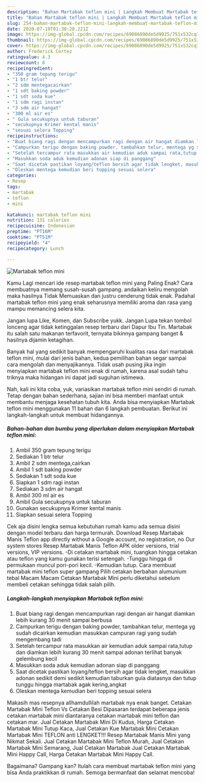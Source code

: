```yaml
---
description: "Bahan Martabak teflon mini | Langkah Membuat Martabak teflon mini Yang Menggugah Selera"
title: "Bahan Martabak teflon mini | Langkah Membuat Martabak teflon mini Yang Menggugah Selera"
slug: 254-bahan-martabak-teflon-mini-langkah-membuat-martabak-teflon-mini-yang-menggugah-selera
date: 2020-07-10T01:30:28.221Z
image: https://img-global.cpcdn.com/recipes/69086890de5d9925/751x532cq70/martabak-teflon-mini-foto-resep-utama.jpg
thumbnail: https://img-global.cpcdn.com/recipes/69086890de5d9925/751x532cq70/martabak-teflon-mini-foto-resep-utama.jpg
cover: https://img-global.cpcdn.com/recipes/69086890de5d9925/751x532cq70/martabak-teflon-mini-foto-resep-utama.jpg
author: Frederick Cortez
ratingvalue: 4.3
reviewcount: 8
recipeingredient:
- "350 gram tepung terigu"
- "1 btr telur"
- "2 sdm mentegacairkan"
- "1 sdt baking powder"
- "1 sdt soda kue"
- "1 sdm ragi instan"
- "3 sdm air hangat"
- "300 ml air es"
- " Gula secukupnya untuk taburan"
- "secukupnya Krimer kental manis"
- "sesuai selera Topping"
recipeinstructions:
- "Buat biang ragi dengan mencampurkan ragi dengan air hangat diamkan lebih kurang 30 menit sampai berbusa"
- "Campurkan terigu dengan baking powder, tambahkan telur, mentega yg sudah dicairkan kemudian masukkan campuran ragi yang sudah mengembang tadi"
- "Setelah tercampur rata masukkan air kemudian aduk sampai rata,tutup dan diamkan lebih kurang 30 menit sampai adonan terlihat banyak gelembung kecil"
- "Masukkan soda aduk kemudian adonan siap di panggang"
- "Saat dicetak pastikan loyang/teflon bersih agar tidak lengket, masukkan adonan sedikit demi sedikit kemudian taburkan gula diatasnya dan tutup tunggu hingga martabak agak kering,angkat"
- "Oleskan mentega kemudian beri topping sesuai selera"
categories:
- Resep
tags:
- martabak
- teflon
- mini

katakunci: martabak teflon mini 
nutrition: 131 calories
recipecuisine: Indonesian
preptime: "PT16M"
cooktime: "PT51M"
recipeyield: "4"
recipecategory: Lunch

---
```



![Martabak teflon mini](https://img-global.cpcdn.com/recipes/69086890de5d9925/751x532cq70/martabak-teflon-mini-foto-resep-utama.jpg)

Kamu Lagi mencari ide resep martabak teflon mini yang Paling Enak? Cara membuatnya memang susah-susah gampang. andaikan keliru mengolah maka hasilnya Tidak Memuaskan dan justru cenderung tidak enak. Padahal martabak teflon mini yang enak seharusnya memiliki aroma dan rasa yang mampu memancing selera kita.

Jangan lupa Like, Komen, dan Subscribe yukk. Jangan Lupa tekan tombol lonceng agar tidak ketinggalan resep terbaru dari Dapur Ibu Tin. Martabak itu salah satu makanan terfavorit, ternyata bikinnya gampang banget &amp; hasilnya dijamin ketagihan.

Banyak hal yang sedikit banyak mempengaruhi kualitas rasa dari martabak teflon mini, mulai dari jenis bahan, kedua pemilihan bahan segar sampai cara mengolah dan menyajikannya. Tidak usah pusing jika ingin menyiapkan martabak teflon mini enak di rumah, karena asal sudah tahu triknya maka hidangan ini dapat jadi suguhan istimewa.


Nah, kali ini kita coba, yuk, variasikan martabak teflon mini sendiri di rumah. Tetap dengan bahan sederhana, sajian ini bisa memberi manfaat untuk membantu menjaga kesehatan tubuh kita. Anda bisa menyiapkan Martabak teflon mini menggunakan 11 bahan dan 6 langkah pembuatan. Berikut ini langkah-langkah untuk membuat hidangannya.

<!--inarticleads1-->

##### Bahan-bahan dan bumbu yang diperlukan dalam menyiapkan Martabak teflon mini:

1. Ambil 350 gram tepung terigu
1. Sediakan 1 btr telur
1. Ambil 2 sdm mentega,cairkan
1. Ambil 1 sdt baking powder
1. Sediakan 1 sdt soda kue
1. Siapkan 1 sdm ragi instan
1. Sediakan 3 sdm air hangat
1. Ambil 300 ml air es
1. Ambil  Gula secukupnya untuk taburan
1. Gunakan secukupnya Krimer kental manis
1. Siapkan sesuai selera Topping


Cek aja disini lengka semua kebutuhan rumah kamu ada semua disini dengan model terbaru dan harga termurah. Download Resep Martabak Manis Teflon app directly without a Google account, no registration, no Our system stores Resep Martabak Manis Teflon APK older versions, trial versions, VIP versions. -Di cetakan martabak mini, tuangkan hingga cetakan atau teflon yang kamu gunakan terisi setengah. -Tunggu hingga di permukaan muncul pori-pori kecil. -Kemudian tutup. Cara membuat martabak mini teflon super gampang Pilih cetakan berbahan alumunium tebal Macam Macam Cetakan Martabak Mini perlu diketahui sebelum membeli cetakan sehingga tidak salah pilih. 

<!--inarticleads2-->

##### Langkah-langkah menyiapkan Martabak teflon mini:

1. Buat biang ragi dengan mencampurkan ragi dengan air hangat diamkan lebih kurang 30 menit sampai berbusa
1. Campurkan terigu dengan baking powder, tambahkan telur, mentega yg sudah dicairkan kemudian masukkan campuran ragi yang sudah mengembang tadi
1. Setelah tercampur rata masukkan air kemudian aduk sampai rata,tutup dan diamkan lebih kurang 30 menit sampai adonan terlihat banyak gelembung kecil
1. Masukkan soda aduk kemudian adonan siap di panggang
1. Saat dicetak pastikan loyang/teflon bersih agar tidak lengket, masukkan adonan sedikit demi sedikit kemudian taburkan gula diatasnya dan tutup tunggu hingga martabak agak kering,angkat
1. Oleskan mentega kemudian beri topping sesuai selera


Makasih mas resepnya allhamdullilah martabak nya enak banget. Cetakan Martabak Mini Teflon Vs Cetakan Besi Dipasaran terdapat beberapa jenis cetakan martabak mini diantaranya cetakan martabak mini teflon dan cetakan mar. Jual Cetakan Martabak Mini Di Kudus, Harga Cetakan Martabak Mini Tutup Kaca, Jual Cetakan Kue Martabak Mini Cetakan Martabak Mini TEFLON anti LENGKET!!! Resep Martabak Manis Mini yang Nikmat Sekali. Jual Cetakan Martabak Mini Teflon Murah, Jual Cetakan Martabak Mini Semarang, Jual Cetakan Martabak Jual Cetakan Martabak Mini Happy Call, Harga Cetakan Martabak Mini Happy Call. 

Bagaimana? Gampang kan? Itulah cara membuat martabak teflon mini yang bisa Anda praktikkan di rumah. Semoga bermanfaat dan selamat mencoba!
